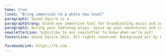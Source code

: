 ```yaml
---
home: true
line1: "Bring immersion to a whole new level"
paragraph1: Sound Squire is a
paragraphStrong: brand new immersive tool for broadcasting music and sound effects
paragraph2: during your tabletop plays. Spice up your adventures and campaigns. Both for players and GMs.
newsletterLine: Subscribe to our newsletter to know when we’re out!
footerLine: Sound Squire 2021. All rights reserved. Background art by Domen Kozelj

facebookLink: https://fb.com
---
```

